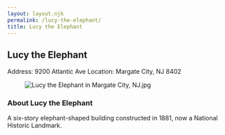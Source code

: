 ```yaml
---
layout: layout.njk
permalink: /lucy-the-elephant/
title: Lucy the Elephant
---
```


<article class="attraction-detail container">
  <h2>Lucy the Elephant</h2>
  <div class="attraction-meta">
    <span class="address">Address: 9200 Atlantic Ave</span>
    <span class="location">Location: Margate City, NJ 8402</span>
  </div>
  <figure class="attraction-image">
    <img src="https://upload.wikimedia.org/wikipedia/commons/2/2b/Lucy_the_Elephant_in_Margate_City%2C_NJ.jpg?v=1743943749169" alt="Lucy the Elephant in Margate City, NJ.jpg" loading="lazy">
  </figure>
  <div class="attraction-description">
    <h3>About Lucy the Elephant</h3>
    <p>A six-story elephant-shaped building constructed in 1881, now a National Historic Landmark.</p>
  </div>
  
</article>